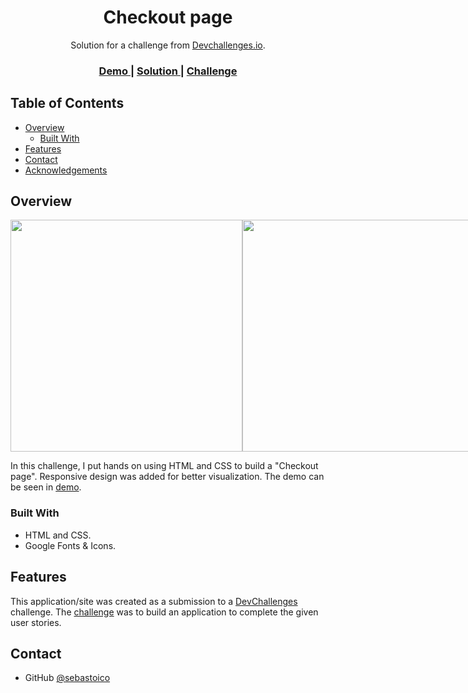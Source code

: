 <!-- Please update value in the {}  -->

<h1 align="center">Checkout page</h1>

<div align="center">
   Solution for a challenge from  <a href="http://devchallenges.io" target="_blank">Devchallenges.io</a>.
</div>

<div align="center">
  <h3>
    <a href="https://sebastoico.github.io/devChallenges_Checkout-page/">
      Demo
    </a>
    <span> | </span>
    <a href="https://github.com/sebastoico/devChallenges_Checkout-page">
      Solution
    </a>
    <span> | </span>
    <a href="https://devchallenges.io/challenges/0J1NxxGhOUYVqihwegfO">
      Challenge
    </a>
  </h3>
</div>

<!-- TABLE OF CONTENTS -->

## Table of Contents

- [Overview](#overview)
  - [Built With](#built-with)
- [Features](#features)
- [Contact](#contact)
- [Acknowledgements](#acknowledgements)

<!-- OVERVIEW -->

## Overview

<div style="display:flex">
  <img src="https://user-images.githubusercontent.com/108204749/224989729-4a673e56-f14d-4b49-8406-75e5ce5ba25c.png" height="371px">
  <img src="https://user-images.githubusercontent.com/108204749/224989793-10231a38-d1dd-4e4d-ba6f-61fb144ed941.png" height="371px">
</div>

In this challenge, I put hands on using HTML and CSS to build a "Checkout page". Responsive design was added for better visualization. The demo can be seen in [demo](https://sebastoico.github.io/devChallenges_Checkout-page/).

### Built With

<!-- This section should list any major frameworks that you built your project using. Here are a few examples.-->

- HTML and CSS.
- Google Fonts & Icons.

## Features

<!-- List the features of your application or follow the template. Don't share the figma file here :) -->

This application/site was created as a submission to a [DevChallenges](https://devchallenges.io/challenges) challenge. The [challenge](https://devchallenges.io/challenges/0J1NxxGhOUYVqihwegfO) was to build an application to complete the given user stories.

## Contact

- GitHub [@sebastoico](https://github.com/sebastoico)
